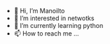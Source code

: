 - 👋 Hi, I’m Manoilto
- 👀 I’m interested in netwotks
- 🌱 I’m currently learning python
- 📫 How to reach me ...

<!---
Mad-n/Mad-n is a ✨ special ✨ repository because its `README.md` (this file) appears on your GitHub profile.
You can click the Preview link to take a look at your changes.
--->
